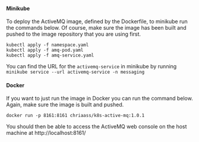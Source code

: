 #### Minikube
To deploy the ActiveMQ image, defined by the Dockerfile, to minikube run the commands below. Of course, make sure the image has been built and pushed to the image repository that you are using first.
```
kubectl apply -f namespace.yaml
kubectl apply -f amq-pod.yaml
kubectl apply -f amq-service.yaml
```

You can find the URL for the ```activemq-service``` in minikube by running ```minikube service --url activemq-service -n messaging```

#### Docker
If you want to just run the image in Docker you can run the command below. Again, make sure the image is built and pushed.
```
docker run -p 8161:8161 chriaass/k8s-active-mq:1.0.1
```
You should then be able to access the ActiveMQ web console on the host machine at http://localhost:8161/